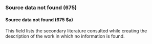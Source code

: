 ### Source data not found (675)

#### Source data not found (675 $a)
This field lists the secondary literature consulted while creating the description of the work in which no information
is found.
